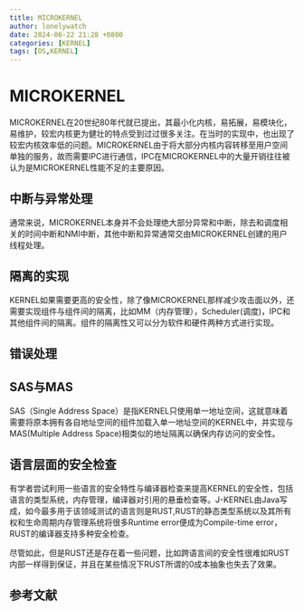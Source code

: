 ```yaml
---
title: MICROKERNEL
author: lonelywatch
date: 2024-06-22 21:28 +0800
categories: [KERNEL]
tags: [OS,KERNEL]
---
```


# MICROKERNEL

MICROKERNEL在20世纪80年代就已提出，其最小化内核，易拓展，易模块化，易维护，较宏内核更为健壮的特点受到过过很多关注。在当时的实现中，也出现了较宏内核效率低的问题。MICROKERNEL由于将大部分内核内容转移至用户空间单独的服务，故而需要IPC进行通信，IPC在MICROKERNEL中的大量开销往往被认为是MICROKERNEL性能不足的主要原因。


## 中断与异常处理

通常来说，MICROKERNEL本身并不会处理绝大部分异常和中断，除去和调度相关的时间中断和NMI中断，其他中断和异常通常交由MICROKERNEL创建的用户线程处理。


## 隔离的实现

KERNEL如果需要更高的安全性，除了像MICROKERNEL那样减少攻击面以外，还需要实现组件与组件间的隔离，比如MM（内存管理），Scheduler(调度)，IPC和其他组件间的隔离。组件的隔离性又可以分为软件和硬件两种方式进行实现。



## 错误处理

## SAS与MAS

SAS（Single Address Space）是指KERNEL只使用单一地址空间，这就意味着需要将原本拥有各自地址空间的组件加载入单一地址空间的KERNEL中，并实现与MAS(Multiple Address Space)相类似的地址隔离以确保内存访问的安全性。

## 语言层面的安全检查

有学者尝试利用一些语言的安全特性与编译器检查来提高KERNEL的安全性，包括语言的类型系统，内存管理，编译器对引用的悬垂检查等。J-KERNEL由Java写成，如今最多用于该领域测试的语言则是RUST,RUST的静态类型系统以及其所有权和生命周期内存管理系统将很多Runtime error便成为Compile-time error，RUST的编译器支持多种安全检查。

尽管如此，但是RUST还是存在着一些问题，比如跨语言间的安全性很难如RUST内部一样得到保证，并且在某些情况下RUST所谓的0成本抽象也失去了效果。


## 参考文献
